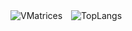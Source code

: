 ![VMatrices](https://github-readme-stats.vercel.app/api?username=VMatrices&show_icons=true)　![TopLangs](https://github-readme-stats.vercel.app/api/top-langs/?username=VMatrices&layout=compact)